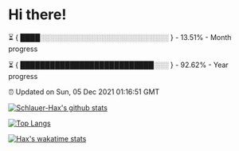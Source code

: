 # Hi there!

⏳ { ████░░░░░░░░░░░░░░░░░░░░░░░░░░ } - 13.51% - Month progress

⏳ { ███████████████████████████░░░ } - 92.62% - Year progress

⏰ Updated on Sun, 05 Dec 2021 01:16:51 GMT


[![Schlauer-Hax's github stats](https://github-readme-stats.vercel.app/api?username=Schlauer-Hax&show_icons=true&theme=dark&count_private=true)](https://github.com/Schlauer-Hax)


[![Top Langs](https://github-readme-stats.vercel.app/api/top-langs/?username=Schlauer-Hax&layout=compact&theme=dark)](https://github.com/Schlauer-Hax?tab=repositories)


[![Hax's wakatime stats](https://github-readme-stats.vercel.app/api/wakatime?username=Hax&theme=dark)](https://wakatime.com/@Hax)

